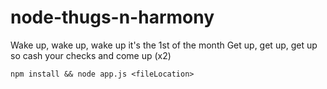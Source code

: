 # node-thugs-n-harmony
Wake up, wake up, wake up it's the 1st of the month
Get up, get up, get up so cash your checks and come up (x2)

```
npm install && node app.js <fileLocation>
```
